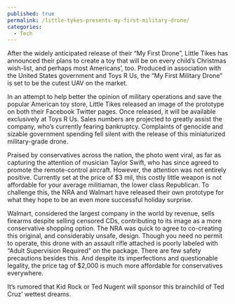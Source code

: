 ```yaml
---
published: true
permalink: /little-tykes-presents-my-first-military-drone/
categories:
  - Tech
---
```

After the widely anticipated release of their “My First Drone”, Little Tikes has announced their plans to create a toy that will be on every child’s Christmas wish-list, and perhaps most Americans’, too.  Produced in association with the United States government and Toys R Us, the “My First Military Drone” is set to be the cutest UAV on the market.

In an attempt to help better the opinion of military operations and save the popular American toy store, Little Tikes released an image of the prototype on both their Facebook Twitter pages.  Once released, it will be available exclusively at Toys R Us.  Sales numbers are projected to greatly assist the company, who’s currently fearing bankruptcy.  Complaints of genocide and sizable government spending fell silent with the release of this miniaturized military-grade drone.

Praised by conservatives across the nation, the photo went viral, as far as capturing the attention of musician Taylor Swift, who has since agreed to promote the remote-control aircraft.  However, the attention was not entirely positive.  Currently set at the price of $3 mil, this costly little weapon is not affordable for your average militiaman, the lower class Republican.  To challenge this, the NRA and Walmart have released their own prototype for what they hope to be an even more successful holiday surprise.

Walmart, considered the largest company in the world by revenue, sells firearms despite selling censored CDs, contributing to its image as a more conservative shopping option.  The NRA was quick to agree to co-creating this original, and considerably unsafe, design.  Though you need no permit to operate, this drone with an assault rifle attached is poorly labeled with “Adult Supervision Required” on the package.  There are few safety precautions besides this.  And despite its imperfections and questionable legality, the price tag of $2,000 is much more affordable for conservatives everywhere.

It’s rumored that Kid Rock or Ted Nugent will sponsor this brainchild of Ted Cruz’ wettest dreams.
